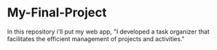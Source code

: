 # My-Final-Project
In this repository i'll put my web app, "I developed a task organizer that facilitates the efficient management of projects and activities."
